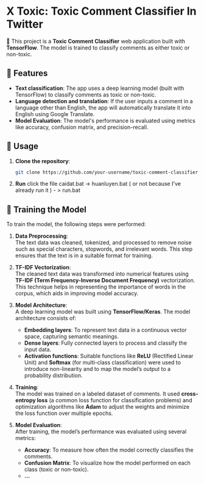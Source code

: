 # X Toxic: Toxic Comment Classifier In Twitter

🌟 This project is a **Toxic Comment Classifier** web application built with **TensorFlow**. The model is trained to classify comments as either toxic or non-toxic.

## 🚀 Features

- **Text classification**: The app uses a deep learning model (built with TensorFlow) to classify comments as toxic or non-toxic.
- **Language detection and translation**: If the user inputs a comment in a language other than English, the app will automatically translate it into English using Google Translate.
- **Model Evaluation**: The model's performance is evaluated using metrics like accuracy, confusion matrix, and precision-recall.

## 🎯 Usage

1. **Clone the repository**:
   ```bash
   git clone https://github.com/your-username/toxic-comment-classifier.git
2. **Run** click the file caidat.bat -> huanluyen.bat ( or not because I've already run it ) - > run.bat

## 🧠 Training the Model

To train the model, the following steps were performed:

1. **Data Preprocessing**:  
   The text data was cleaned, tokenized, and processed to remove noise such as special characters, stopwords, and irrelevant words. This step ensures that the text is in a suitable format for training.

2. **TF-IDF Vectorization**:  
   The cleaned text data was transformed into numerical features using **TF-IDF (Term Frequency-Inverse Document Frequency)** vectorization. This technique helps in representing the importance of words in the corpus, which aids in improving model accuracy.

3. **Model Architecture**:  
   A deep learning model was built using **TensorFlow/Keras**. The model architecture consists of:
   - **Embedding layers**: To represent text data in a continuous vector space, capturing semantic meanings.
   - **Dense layers**: Fully connected layers to process and classify the input data.
   - **Activation functions**: Suitable functions like **ReLU** (Rectified Linear Unit) and **Softmax** (for multi-class classification) were used to introduce non-linearity and to map the model’s output to a probability distribution.

4. **Training**:  
   The model was trained on a labeled dataset of comments. It used **cross-entropy loss** (a common loss function for classification problems) and optimization algorithms like **Adam** to adjust the weights and minimize the loss function over multiple epochs.

5. **Model Evaluation**:  
   After training, the model’s performance was evaluated using several metrics:
   - **Accuracy**: To measure how often the model correctly classifies the comments.
   - **Confusion Matrix**: To visualize how the model performed on each class (toxic or non-toxic).
   - **...**

